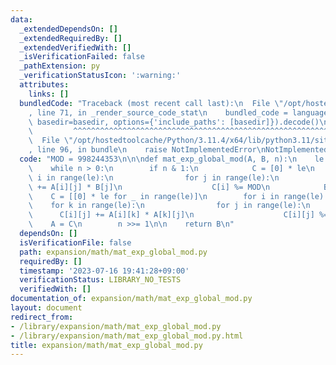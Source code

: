 ```yaml
---
data:
  _extendedDependsOn: []
  _extendedRequiredBy: []
  _extendedVerifiedWith: []
  _isVerificationFailed: false
  _pathExtension: py
  _verificationStatusIcon: ':warning:'
  attributes:
    links: []
  bundledCode: "Traceback (most recent call last):\n  File \"/opt/hostedtoolcache/Python/3.11.4/x64/lib/python3.11/site-packages/onlinejudge_verify/documentation/build.py\"\
    , line 71, in _render_source_code_stat\n    bundled_code = language.bundle(stat.path,\
    \ basedir=basedir, options={'include_paths': [basedir]}).decode()\n          \
    \         ^^^^^^^^^^^^^^^^^^^^^^^^^^^^^^^^^^^^^^^^^^^^^^^^^^^^^^^^^^^^^^^^^^^^^^^^^^^^^^^^^\n\
    \  File \"/opt/hostedtoolcache/Python/3.11.4/x64/lib/python3.11/site-packages/onlinejudge_verify/languages/python.py\"\
    , line 96, in bundle\n    raise NotImplementedError\nNotImplementedError\n"
  code: "MOD = 998244353\n\n\ndef mat_exp_global_mod(A, B, n):\n    le = len(A)\n\
    \    while n > 0:\n        if n & 1:\n            C = [0] * le\n            for\
    \ i in range(le):\n                for j in range(le):\n                    C[i]\
    \ += A[i][j] * B[j]\n                    C[i] %= MOD\n            B = C\n    \
    \    C = [[0] * le for _ in range(le)]\n        for i in range(le):\n        \
    \    for k in range(le):\n                for j in range(le):\n              \
    \      C[i][j] += A[i][k] * A[k][j]\n                    C[i][j] %= MOD\n    \
    \    A = C\n        n >>= 1\n\n    return B\n"
  dependsOn: []
  isVerificationFile: false
  path: expansion/math/mat_exp_global_mod.py
  requiredBy: []
  timestamp: '2023-07-16 19:41:28+09:00'
  verificationStatus: LIBRARY_NO_TESTS
  verifiedWith: []
documentation_of: expansion/math/mat_exp_global_mod.py
layout: document
redirect_from:
- /library/expansion/math/mat_exp_global_mod.py
- /library/expansion/math/mat_exp_global_mod.py.html
title: expansion/math/mat_exp_global_mod.py
---
```

